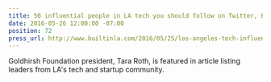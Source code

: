 ```yaml
---
title: 50 influential people in LA tech you should follow on Twitter, Built in LA
date: 2016-05-26 12:00:00 -07:00
position: 72
press_url: http://www.builtinla.com/2016/05/25/los-angeles-tech-influencers-twitter
---
```


Goldhirsh Foundation president, Tara Roth, is featured in article listing leaders from LA's tech and startup community.
